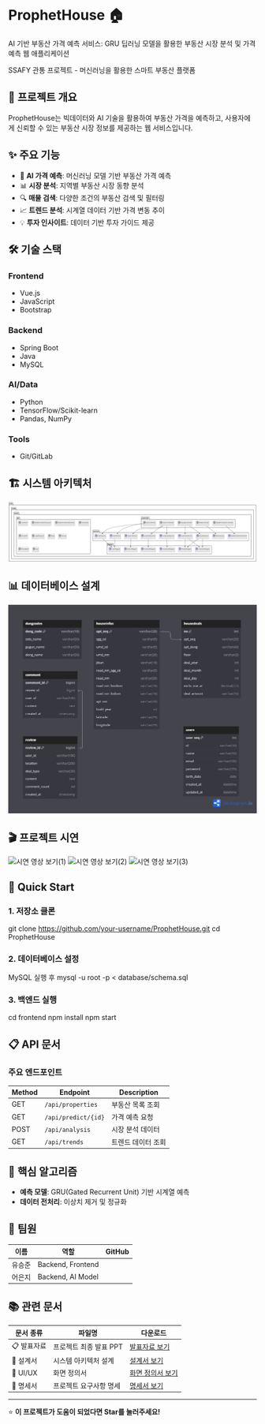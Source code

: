 # ProphetHouse 🏠
AI 기반 부동산 가격 예측 서비스: GRU 딥러닝 모델을 활용한 부동산 시장 분석 및 가격 예측 웹 애플리케이션

SSAFY 관통 프로젝트 - 머신러닝을 활용한 스마트 부동산 플랫폼

## 📖 프로젝트 개요

ProphetHouse는 빅데이터와 AI 기술을 활용하여 부동산 가격을 예측하고, 사용자에게 신뢰할 수 있는 부동산 시장 정보를 제공하는 웹 서비스입니다.

## ✨ 주요 기능

- 🤖 **AI 가격 예측**: 머신러닝 모델 기반 부동산 가격 예측
- 📊 **시장 분석**: 지역별 부동산 시장 동향 분석
- 🔍 **매물 검색**: 다양한 조건의 부동산 검색 및 필터링
- 📈 **트렌드 분석**: 시계열 데이터 기반 가격 변동 추이
- 💡 **투자 인사이트**: 데이터 기반 투자 가이드 제공

## 🛠️ 기술 스택

### Frontend
- Vue.js
- JavaScript
- Bootstrap

### Backend  
- Spring Boot
- Java
- MySQL

### AI/Data
- Python
- TensorFlow/Scikit-learn
- Pandas, NumPy

### Tools
- Git/GitLab

## 🏗️ 시스템 아키텍처

![시스템 구조도](ProphetHouse_다이어그램.png)

## 📊 데이터베이스 설계

![ERD](ProphetHouse_ERD.png)

## 🎬 프로젝트 시연

![시연 영상 보기(1)](시연영상(1).gif)
![시연 영상 보기(2)](시연영상(2).gif)
![시연 영상 보기(3)](시연영상(3).gif)

## 🚀 Quick Start

### 1. 저장소 클론
git clone https://github.com/your-username/ProphetHouse.git
cd ProphetHouse


### 2. 데이터베이스 설정
MySQL 실행 후
mysql -u root -p < database/schema.sql


### 3. 백엔드 실행
cd frontend
npm install
npm start


## 📋 API 문서

### 주요 엔드포인트

| Method | Endpoint | Description |
|--------|----------|-------------|
| GET | `/api/properties` | 부동산 목록 조회 |
| GET | `/api/predict/{id}` | 가격 예측 요청 |
| POST | `/api/analysis` | 시장 분석 데이터 |
| GET | `/api/trends` | 트렌드 데이터 조회 |

## 🎯 핵심 알고리즘

- **예측 모델**: GRU(Gated Recurrent Unit) 기반 시계열 예측
- **데이터 전처리**: 이상치 제거 및 정규화


## 👥 팀원

| 이름 | 역할 | GitHub |
|------|------|--------|
| 유승준 | Backend, Frontend | 
| 어은지 | Backend, AI Model | 

## 📚 관련 문서

| 문서 종류 | 파일명 | 다운로드 |
|-----------|--------|----------|
| 📋 발표자료 | 프로젝트 최종 발표 PPT | [발표자료 보기](250528_13기_대전_5반_관통PJT_유승준_어은지.pdf) |
| 📐 설계서 | 시스템 아키텍처 설계 | [설계서 보기](ProphetHouse_설계서.pdf) |
| 🎨 UI/UX | 화면 정의서 | [화면 정의서 보기](ProphetHouse_화면정의서.pdf) |
| 📖 명세서 | 프로젝트 요구사항 명세 | [명세서 보기](Prophethouse_명세서.pdf) |


---

⭐ **이 프로젝트가 도움이 되었다면 Star를 눌러주세요!**
